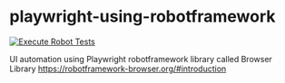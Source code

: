 # playwright-using-robotframework
[![Execute Robot Tests](https://github.com/shrinivasbb/playwright-using-robotframework/actions/workflows/main.yml/badge.svg)](https://github.com/shrinivasbb/playwright-using-robotframework/actions/workflows/main.yml)

UI automation using Playwright robotframework library called Browser Library https://robotframework-browser.org/#introduction
